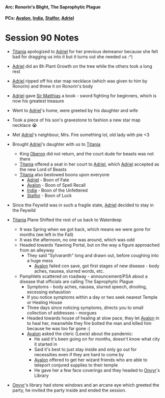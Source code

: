 #### Arc: Ronorin's Blight, The Saprophytic Plague
#### PCs: [Avalon](PCs/Current/Avalon.md), [India](PCs/Current/India.md), [Stalfor](PCs/Current/Stalfor.md), [Adriel](PCs/Past/Adriel.md)

# Session 90 Notes
- [Titania](NPCs/Living/Titania.md) apologized to [Adriel](PCs/Past/Adriel.md) for her previous demeanor because she felt bad for dragging us into it but it turns out she needed us :^)
- [Adriel](PCs/Past/Adriel.md) did an 8h Plant Growth on the tree while the others took a long rest
- [Adriel](PCs/Past/Adriel.md) ripped off his star map necklace (which was given to him by Ronorin) and threw it on Ronorin's body

- [Adriel](PCs/Past/Adriel.md) gave [Sir Matthias](NPCs/Living/SirMatthias.md) a book - sword fighting for beginners, which is now his greatest treasure

- Went to [Adriel](PCs/Past/Adriel.md)'s home, were greeted by his daughter and wife
- Took a piece of his son's gravestone to fashion a new star map necklace 😭
- Met [Adriel](PCs/Past/Adriel.md)'s neighbour, Mrs. Fire something lol, old lady with pie <3

- Brought [Adriel](PCs/Past/Adriel.md)'s daughter with us to [Titania](NPCs/Living/Titania.md)
	- King [Oberon](NPCs/Deceased/Oberon.md) did not return, and the court dude for beasts was not there
	- [Titania](NPCs/Living/Titania.md) offered a seat in her court to [Adriel](PCs/Past/Adriel.md), which [Adriel](PCs/Past/Adriel.md) accepted as the new Lord of Beasts
	- [Titania](NPCs/Living/Titania.md) also bestowed boons upon everyone
		- [Adriel](PCs/Past/Adriel.md) - Boon of Fate
		- [Avalon](PCs/Current/Avalon.md) - Boon of Spell Recall
		- [India](PCs/Current/India.md) - Boon of the Unfettered
		- [Stalfor](PCs/Current/Stalfor.md) - Boon of Luck
- Since the Feywild was in such a fragile state, [Adriel](PCs/Past/Adriel.md) decided to stay in the Feywild

- [Titania](NPCs/Living/Titania.md) Plane Shifted the rest of us back to Waterdeep
	- It was Spring when we got back, which means we were gone for months (we left in the Fall)
	- It was the afternoon, no one was around, which was odd
	- Headed towards Yawning Portal, but on the way a figure approached from an alleyway
		- They said "Sylvaranth" long and drawn out, before coughing into a huge mess
			- [Avalon](PCs/Current/Avalon.md) failed con save, got first stages of new disease - body aches, nausea, slurred words, etc.
	- Pamphlets scattered on roadway - announcement/PSA about a disease that officials are calling The Saprophytic Plague
		- Symptoms - body aches, nausea, slurred speech, drooling, excessing exhaustion
		- If you notice symptoms within a day or two seek nearest Temple or Healing House
		- Three days since noticing symptoms, directs you to small collection of addresses - morgues
		- Headed towards house of healing at slow pace, they let [Avalon](PCs/Current/Avalon.md) in to heal her, meanwhile they fire bolted the man and killed him because he was too far gone :(
		- [Avalon](PCs/Current/Avalon.md) asked the cleric (Lewis) about the pandemic:
			- He said it's been going on for months, doesn't know what city it started in
			- Said it's best to just stay inside and only go out for necessities even if they are hard to come by
			- [Avalon](PCs/Current/Avalon.md) offered to get her wizard friends who are able to teleport conjured supplies to their temple
			- He gave her a few face coverings and they headed to [Onvyr](NPCs/Living/Onvyr.md)'s Library

- [Onvyr](NPCs/Living/Onvyr.md)'s library had stone windows and an arcane eye which greeted the party, he invited the party inside and ended the session.